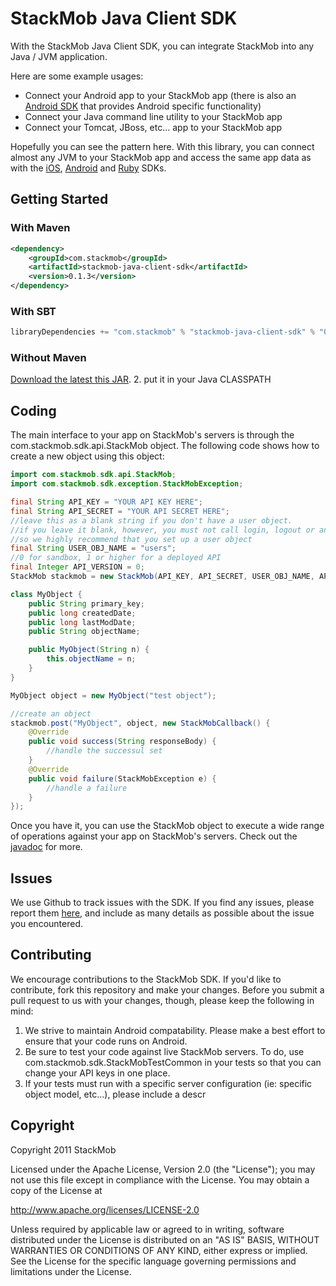 # StackMob Java Client SDK

With the StackMob Java Client SDK, you can integrate StackMob into any Java / JVM application.

Here are some example usages:

* Connect your Android app to your StackMob app (there is also an [Android SDK](https://github.com/stackmob/Stackmob_Android) that provides Android specific functionality)
* Connect your Java command line utility to your StackMob app
* Connect your Tomcat, JBoss, etc... app to your StackMob app

Hopefully you can see the pattern here. With this library, you can connect almost any JVM to your StackMob app and access the same app data as with the [iOS](https://github.com/stackmob/StackMob_iOS), [Android](https://github.com/stackmob/Stackmob_Android) and [Ruby](https://github.com/stackmob/stackmob-ruby) SDKs.

## Getting Started

### With Maven

```xml
<dependency>
    <groupId>com.stackmob</groupId>
    <artifactId>stackmob-java-client-sdk</artifactId>
    <version>0.1.3</version>
</dependency>
```

### With SBT

```scala
libraryDependencies += "com.stackmob" % "stackmob-java-client-sdk" % "0.1.3"
```

### Without Maven

[Download the latest this JAR](http://search.maven.org/remotecontent?filepath=com/stackmob/stackmob-java-client-sdk/0.1.1/stackmob-java-client-sdk-0.1.1.jar).
2. put it in your Java CLASSPATH

## Coding

The main interface to your app on StackMob's servers is through the com.stackmob.sdk.api.StackMob object. The following code shows how to create a new object using this object:

```java
import com.stackmob.sdk.api.StackMob;
import com.stackmob.sdk.exception.StackMobException;

final String API_KEY = "YOUR API KEY HERE";
final String API_SECRET = "YOUR API SECRET HERE";
//leave this as a blank string if you don't have a user object.
//if you leave it blank, however, you must not call login, logout or any of the twitter or facebook methods,
//so we highly recommend that you set up a user object
final String USER_OBJ_NAME = "users";
//0 for sandbox, 1 or higher for a deployed API
final Integer API_VERSION = 0;
StackMob stackmob = new StackMob(API_KEY, API_SECRET, USER_OBJ_NAME, API_VERSION);

class MyObject {
    public String primary_key;
    public long createdDate;
    public long lastModDate;
    public String objectName;

    public MyObject(String n) {
        this.objectName = n;
    }
}

MyObject object = new MyObject("test object");

//create an object
stackmob.post("MyObject", object, new StackMobCallback() {
    @Override
    public void success(String responseBody) {
        //handle the successul set
    }
    @Override
    public void failure(StackMobException e) {
        //handle a failure
    }
});
```

Once you have it, you can use the StackMob object to execute a wide range of operations against your app on StackMob's servers. Check out the
[javadoc](http://stackmob.github.com/stackmob-java-client-sdk/javadoc/0.1.1/apidocs/) for more.

## Issues
We use Github to track issues with the SDK. If you find any issues, please report them [here](https://github.com/stackmob/stackmob-java-client-sdk/issues), and include as many details as possible about the issue you encountered.

## Contributing
We encourage contributions to the StackMob SDK. If you'd like to contribute, fork this repository and make your changes. Before you submit a pull request to us with your changes, though, please keep the following in mind:

1. We strive to maintain Android compatability. Please make a best effort to ensure that your code runs on Android.
2. Be sure to test your code against live StackMob servers. To do, use com.stackmob.sdk.StackMobTestCommon in your tests so that you can change your API keys in one place.
3. If your tests must run with a specific server configuration (ie: specific object model, etc...), please include a descr

## Copyright

Copyright 2011 StackMob

Licensed under the Apache License, Version 2.0 (the "License");
you may not use this file except in compliance with the License.
You may obtain a copy of the License at

http://www.apache.org/licenses/LICENSE-2.0

Unless required by applicable law or agreed to in writing, software
distributed under the License is distributed on an "AS IS" BASIS,
WITHOUT WARRANTIES OR CONDITIONS OF ANY KIND, either express or implied.
See the License for the specific language governing permissions and
limitations under the License.